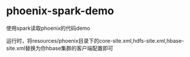 # phoenix-spark-demo
使用spark读取phoenix的代码demo

运行时，将resources/phoenix目录下的core-site.xml,hdfs-site.xml,hbase-site.xml替换为你hbase集群的客户端配置即可
